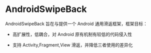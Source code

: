 # AndroidSwipeBack

AndroidSwipeBack 旨在与提供一个 Android 通用滑返框架，框架目标：

- 高扩展性，低耦合，对 Android 原有机制有较低的代码侵入性

- 支持 Activity,Fragment,View 滑返，并降低三者使用的差异化

